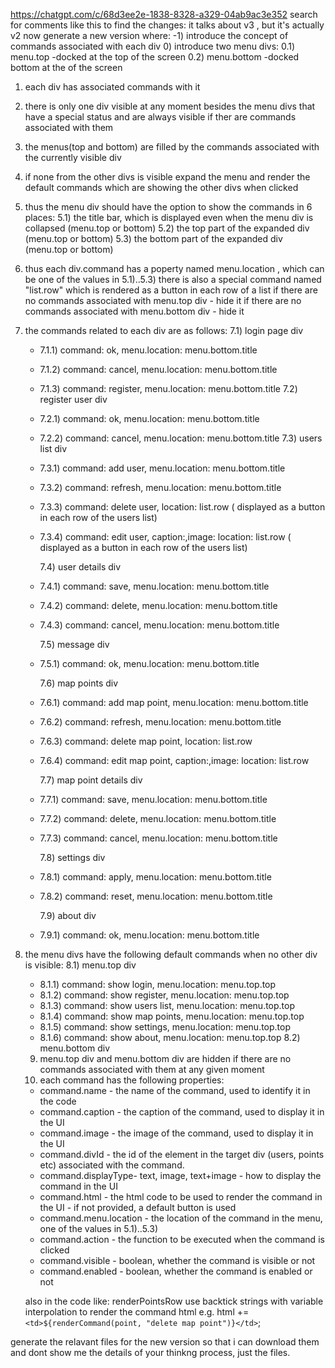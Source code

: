 https://chatgpt.com/c/68d3ee2e-1838-8328-a329-04ab9ac3e352
search for comments like this to find the changes:
it talks about v3 , but it's actually v2
now generate a new version where:
-1) introduce the concept of commands associated with each div 0) introduce two menu divs:
0.1) menu.top -docked at the top of the screen
0.2) menu.bottom -docked bottom at the of the screen

1.  each div has associated commands with it
2.  there is only one div visible at any moment besides the menu divs that
    have a special status and are always visible if ther are commands associated with them
3.  the menus(top and bottom) are filled by the commands associated with the currently visible div
4.  if none from the other divs is visible expand the menu and render the default commands
    which are showing the other divs when clicked
5.  thus the menu div should have the option to show the commands in 6 places:
    5.1) the title bar, which is displayed even when the menu div is collapsed (menu.top or bottom)
    5.2) the top part of the expanded div (menu.top or bottom)
    5.3) the bottom part of the expanded div (menu.top or bottom)
6.  thus each div.command has a poperty named menu.location , which can be one of the
    values in 5.1)..5.3)
    there is also a special command named "list.row" which is rendered as a button in each row of a list
    if there are no commands associated with menu.top div - hide it
    if there are no commands associated with menu.bottom div - hide it
7.  the commands related to each div are as follows:
    7.1) login page div
    - 7.1.1) command: ok, menu.location: menu.bottom.title
    - 7.1.2) command: cancel, menu.location: menu.bottom.title
    - 7.1.3) command: register, menu.location: menu.bottom.title
    7.2) register user div
    - 7.2.1) command: ok, menu.location: menu.bottom.title
    - 7.2.2) command: cancel, menu.location: menu.bottom.title
      7.3) users list div 
    - 7.3.1) command: add user, menu.location: menu.bottom.title
    - 7.3.2) command: refresh, menu.location: menu.bottom.title
    - 7.3.3) command: delete user, location: list.row ( displayed as a button in each row of the users list)
    - 7.3.4) command: edit user, caption:,image:  location: list.row ( displayed as a button in each row of the users list)
    
      7.4) user details div
    - 7.4.1) command: save, menu.location: menu.bottom.title
    - 7.4.2) command: delete, menu.location: menu.bottom.title
    - 7.4.3) command: cancel, menu.location: menu.bottom.title

      7.5) message div
    - 7.5.1) command: ok, menu.location: menu.bottom.title
    
      7.6) map points div
    - 7.6.1) command: add map point, menu.location: menu.bottom.title
    - 7.6.2) command: refresh, menu.location: menu.bottom.title
    - 7.6.3) command: delete map point, location: list.row
    - 7.6.4) command: edit map point, caption:,image:  location: list.row

      7.7) map point details div
    - 7.7.1) command: save, menu.location: menu.bottom.title
    - 7.7.2) command: delete, menu.location: menu.bottom.title
    - 7.7.3) command: cancel, menu.location: menu.bottom.title

      7.8) settings div
    - 7.8.1) command: apply, menu.location: menu.bottom.title
    - 7.8.2) command: reset, menu.location: menu.bottom.title
       
       7.9) about div
    - 7.9.1) command: ok, menu.location: menu.bottom.title


8.  the menu divs have the following default commands when no other div is visible:
    8.1) menu.top div
    - 8.1.1) command: show login, menu.location: menu.top.top
    - 8.1.2) command: show register, menu.location: menu.top.top
    - 8.1.3) command: show users list, menu.location: menu.top.top
    - 8.1.4) command: show map points, menu.location: menu.top.top
    - 8.1.5) command: show settings, menu.location: menu.top.top
    - 8.1.6) command: show about, menu.location: menu.top.top
    8.2) menu.bottom div

    9) menu.top div and menu.bottom div are hidden if there are no commands associated with them at any given moment
    10) each command has the following properties:
    - command.name - the name of the command, used to identify it in the code
    - command.caption - the caption of the command, used to display it in the UI
    - command.image - the image of the command, used to display it in the UI 
    - command.divId - the id of the element in the target div (users, points etc) associated with the command.
    - command.displayType-  text, image, text+image - how to display the command in the UI
    - command.html - the html code to be used to render the command in the UI - if not provided, a default button is used
    - command.menu.location - the location of the command in the menu, one of the values in 5.1)..5.3)
    - command.action - the function to be executed when the command is clicked
    - command.visible - boolean, whether the command is visible or not
    - command.enabled - boolean, whether the command is enabled or not


    also in the code like:
    renderPointsRow
    use backtick strings with variable interpolation to render the command html
        e.g.    html += `<td>${renderCommand(point, "delete map point")}</td>`;   

generate the relavant files for the new version so that i can download them and dont show me the details of your thinkng process, just the files.